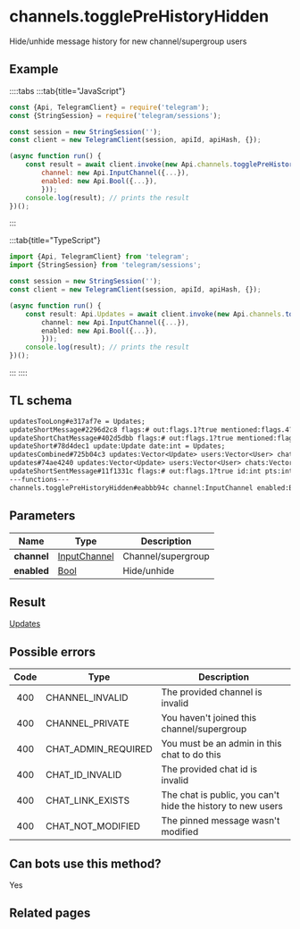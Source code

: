 # channels.togglePreHistoryHidden

Hide/unhide message history for new channel/supergroup users

## Example

::::tabs
:::tab{title="JavaScript"}

```js
const {Api, TelegramClient} = require('telegram');
const {StringSession} = require('telegram/sessions');

const session = new StringSession('');
const client = new TelegramClient(session, apiId, apiHash, {});

(async function run() {
    const result = await client.invoke(new Api.channels.togglePreHistoryHidden({
		channel: new Api.InputChannel({...}),
		enabled: new Api.Bool({...}),
		}));
    console.log(result); // prints the result
})();

```

:::

:::tab{title="TypeScript"}

```ts
import {Api, TelegramClient} from 'telegram';
import {StringSession} from 'telegram/sessions';

const session = new StringSession('');
const client = new TelegramClient(session, apiId, apiHash, {});

(async function run() {
    const result: Api.Updates = await client.invoke(new Api.channels.togglePreHistoryHidden({
		channel: new Api.InputChannel({...}),
		enabled: new Api.Bool({...}),
		}));
    console.log(result); // prints the result
})();

```

:::
::::

## TL schema

```txt
updatesTooLong#e317af7e = Updates;
updateShortMessage#2296d2c8 flags:# out:flags.1?true mentioned:flags.4?true media_unread:flags.5?true silent:flags.13?true id:int user_id:int message:string pts:int pts_count:int date:int fwd_from:flags.2?MessageFwdHeader via_bot_id:flags.11?int reply_to:flags.3?MessageReplyHeader entities:flags.7?Vector<MessageEntity> = Updates;
updateShortChatMessage#402d5dbb flags:# out:flags.1?true mentioned:flags.4?true media_unread:flags.5?true silent:flags.13?true id:int from_id:int chat_id:int message:string pts:int pts_count:int date:int fwd_from:flags.2?MessageFwdHeader via_bot_id:flags.11?int reply_to:flags.3?MessageReplyHeader entities:flags.7?Vector<MessageEntity> = Updates;
updateShort#78d4dec1 update:Update date:int = Updates;
updatesCombined#725b04c3 updates:Vector<Update> users:Vector<User> chats:Vector<Chat> date:int seq_start:int seq:int = Updates;
updates#74ae4240 updates:Vector<Update> users:Vector<User> chats:Vector<Chat> date:int seq:int = Updates;
updateShortSentMessage#11f1331c flags:# out:flags.1?true id:int pts:int pts_count:int date:int media:flags.9?MessageMedia entities:flags.7?Vector<MessageEntity> = Updates;
---functions---
channels.togglePreHistoryHidden#eabbb94c channel:InputChannel enabled:Bool = Updates;
```

## Parameters

|    Name     | Type                                                        | Description        |
| :---------: | ----------------------------------------------------------- | ------------------ |
| **channel** | [InputChannel](https://core.telegram.org/type/InputChannel) | Channel/supergroup |
| **enabled** | [Bool](https://core.telegram.org/type/Bool)                 | Hide/unhide        |

## Result

[Updates](https://core.telegram.org/type/Updates)

## Possible errors

| Code | Type                | Description                                                 |
| :--: | ------------------- | ----------------------------------------------------------- |
| 400  | CHANNEL_INVALID     | The provided channel is invalid                             |
| 400  | CHANNEL_PRIVATE     | You haven't joined this channel/supergroup                  |
| 400  | CHAT_ADMIN_REQUIRED | You must be an admin in this chat to do this                |
| 400  | CHAT_ID_INVALID     | The provided chat id is invalid                             |
| 400  | CHAT_LINK_EXISTS    | The chat is public, you can't hide the history to new users |
| 400  | CHAT_NOT_MODIFIED   | The pinned message wasn't modified                          |

## Can bots use this method?

Yes

## Related pages
